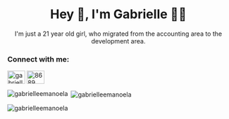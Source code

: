 <h1 align="center">Hey 🤟, I'm Gabrielle 🤖💜</h1>

<p align="center">I'm just a 21 year old girl, who migrated from the accounting area to the development area.</p>

<h3 align="left">Connect with me:</h3>
<p align="left">
<a href="https://linkedin.com/in/gabrielleoliveira" target="blank"><img align="center" src="https://cdn.jsdelivr.net/npm/simple-icons@3.0.1/icons/linkedin.svg" alt="gabrielleoliveira" height="30" width="40" /></a>
<a href="https://discord.gg/8689" target="blank"><img align="center" src="https://cdn.jsdelivr.net/npm/simple-icons@3.0.1/icons/discord.svg" alt="8689" height="30" width="40" /></a>
</p>

<p><img align="left" src="https://github-readme-stats.vercel.app/api/top-langs?username=gabrielleemanoela&show_icons=true&locale=en&layout=compact&langs_count=8&theme=vue-dark"" alt="gabrielleemanoela" /></p>

<p>&nbsp;<img align="center" src="https://github-readme-stats.vercel.app/api?username=gabrielleemanoela&show_icons=true&locale=en&langs_count=8&theme=vue-dark"" alt="gabrielleemanoela" /></p>

<p><img align="center" src="https://github-readme-streak-stats.herokuapp.com/?user=gabrielleemanoela&&langs_count=8&theme=vue-dark"" alt="gabrielleemanoela" /></p>


